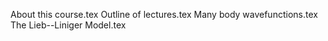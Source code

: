 About this course.tex
Outline of lectures.tex
Many body wavefunctions.tex
The Lieb--Liniger Model.tex